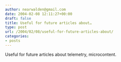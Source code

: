 ```yaml
---
author: nearwalden@gmail.com
date: 2004-02-08 12:11:27+00:00
draft: false
title: Useful for future articles about…
type: post
url: /2004/02/08/useful-for-future-articles-about/
categories:
- posts
---
```


Useful for future articles about telemetry, microcontent.



